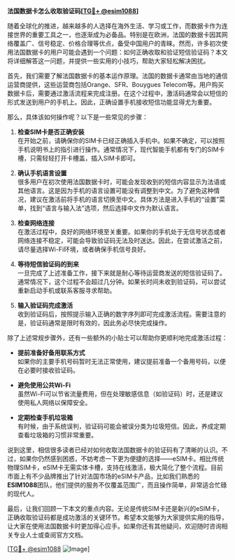 **法国数据卡怎么收取验证码[[TG💪+ @esim1088](https://t.me/s/esim1088)]**

随着全球化的推进，越来越多的人选择在海外生活、学习或工作，而数据卡作为连接世界的重要工具之一，也逐渐成为必备品。特别是在欧洲，法国的数据卡因其网络覆盖广、信号稳定、价格合理等优点，备受中国用户的青睐。然而，许多初次使用法国数据卡的用户可能会遇到一个问题：如何正确收取和验证短信验证码？本文将详细解答这一问题，并提供一些实用的小技巧，帮助大家轻松解决困扰。

首先，我们需要了解法国数据卡的基本运作原理。法国的数据卡通常由当地的通信运营商提供，这些运营商包括Orange、SFR、Bouygues Telecom等。用户购买数据卡后，需要通过激活流程来完成注册。在这个过程中，激活码通常会以短信的形式发送到用户的手机上。因此，正确设置手机接收短信功能显得尤为重要。

那么，具体该如何操作呢？以下是一些常见的步骤：

1. **检查SIM卡是否正确安装**  
   在开始之前，请确保你的SIM卡已经正确插入手机中。如果不确定，可以按照手机说明书上的指引进行操作。通常情况下，现代智能手机都有专门的SIM卡槽，只需轻轻打开卡槽盖，插入SIM卡即可。

2. **确认手机语言设置**  
   很多用户在初次使用法国数据卡时，可能会发现收到的短信内容显示为法语或其他语言。这是因为手机的语言设置可能没有调整到中文。为了避免这种情况，建议在激活前将手机的语言切换至中文。具体方法是进入手机的“设置”菜单，找到“语言与输入法”选项，然后选择中文作为默认语言。

3. **检查网络连接**  
   在激活过程中，良好的网络环境至关重要。如果你的手机处于无信号状态或者网络连接不稳定，可能会导致验证码无法及时送达。因此，在尝试激活之前，请尽量选择Wi-Fi环境，或者确保手机信号良好。

4. **等待短信验证码的到来**  
   一旦完成了上述准备工作，接下来就是耐心等待运营商发送的短信验证码了。通常情况下，这个过程不会超过几分钟。如果长时间未收到验证码，可以尝试重新启动手机或联系客服寻求帮助。

5. **输入验证码完成激活**  
   收到验证码后，按照提示输入正确的数字序列即可完成激活流程。需要注意的是，验证码通常是限时有效的，因此务必尽快完成操作。

除了上述常规步骤外，还有一些额外的小贴士可以帮助你更顺利地完成激活过程：

- **提前准备好备用联系方式**  
  如果你的主要手机号码暂时无法正常使用，建议提前准备一个备用号码，以便在必要时接收验证码。
  
- **避免使用公共Wi-Fi**  
  虽然Wi-Fi可以节省流量费用，但在处理敏感信息（如验证码）时，还是建议使用私人网络以保障安全。

- **定期检查手机垃圾箱**  
  有时候，由于系统误判，验证码可能会被误分类为垃圾短信。因此，养成定期查看垃圾箱的习惯非常重要。

说到这里，相信很多读者已经对如何收取法国数据卡的验证码有了清晰的认识。不过，如果你仍然感到困惑，不妨考虑一下更为便捷的选择——eSIM卡。相比传统物理SIM卡，eSIM卡无需实体卡槽，支持在线激活，极大简化了整个流程。目前市面上有不少品牌推出了针对法国市场的eSIM卡产品，比如我们熟悉的**ESIM1088**团队，他们提供的服务不仅覆盖范围广，而且操作简单，非常适合忙碌的现代人。

最后，让我们回顾一下本文的重点内容。无论是传统SIM卡还是新兴的eSIM卡，正确收取验证码都是成功激活的关键环节。希望本文能够为大家提供实用的指导，让大家在使用法国数据卡时更加得心应手。如果你还有其他疑问，欢迎随时咨询相关专业人士或查阅官方文档。

[[TG💪+ @esim1088](https://t.me/s/esim1088) ![Image](https://i.postimg.cc/4NQfJmqS/Snipaste-2025-05-13-00-14-12.png)]